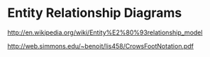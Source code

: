 # Entity Relationship Diagrams


http://en.wikipedia.org/wiki/Entity%E2%80%93relationship_model

http://web.simmons.edu/~benoit/lis458/CrowsFootNotation.pdf
